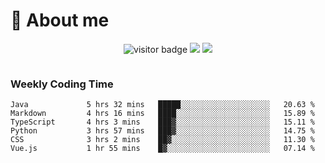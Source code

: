 <!-- ![](https://youpai.roccoshi.top/img/20200804214216.png) -->

# 🧐 About me
 
<p align="center">
<img src="https://visitor-badge.laobi.icu/badge?page_id=Lincest.Lincest&title=hits" alt="visitor badge"/>
<a href="mailto:imroccoshi@gmail.com"><img src="https://img.shields.io/badge/gmail-imroccoshi%40gmail.com-red"></a>
<a href="https://blog.roccoshi.top"><img src="https://img.shields.io/badge/blog-roccoshi-green"></a>
</p>

<div align="center">
  <img src="https://github-readme-stats.vercel.app/api?username=Lincest&show_icons=true&count_private=true&show_owner=true" alt="">
   <!-- <img src="https://github-readme-stats.vercel.app/api/wakatime?username=Moreality&v=2" alt=""/> -->
</div>

### Weekly Coding Time

<!--START_SECTION:waka-->

```text
Java             5 hrs 32 mins   █████░░░░░░░░░░░░░░░░░░░░   20.63 %
Markdown         4 hrs 16 mins   ████░░░░░░░░░░░░░░░░░░░░░   15.89 %
TypeScript       4 hrs 3 mins    ███▓░░░░░░░░░░░░░░░░░░░░░   15.11 %
Python           3 hrs 57 mins   ███▓░░░░░░░░░░░░░░░░░░░░░   14.75 %
CSS              3 hrs 2 mins    ██▓░░░░░░░░░░░░░░░░░░░░░░   11.30 %
Vue.js           1 hr 55 mins    █▓░░░░░░░░░░░░░░░░░░░░░░░   07.14 %
```

<!--END_SECTION:waka-->


